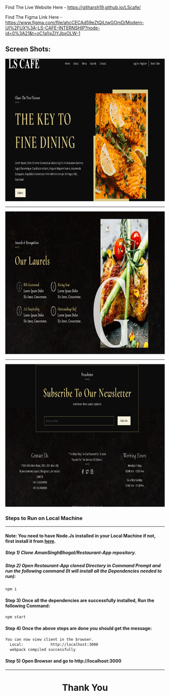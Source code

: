 
Find The Live Website Here - https://githarsh19.github.io/LScafe/

Find The Figma Link Here - https://www.figma.com/file/ahcCECAd59eZtQjLtwGOmD/Modern-UI%2FUX%3A-LS-CAFE-INTERNSHIP?node-id=0%3A21&t=oC1a1ixZIYJbxOLW-1
## Screen Shots:
<div align="center">
  <img src="./public/Images/Capture1.PNG" height="450"  alt="S2">
  
  ***
  
  <img src="./public/Images/Capture5.PNG" height="450"  alt="S1">
  
  ***
  
  <img src="./public/Images/Capture8.PNG" height="450"  alt="S2">
</div>

### Steps to Run on Local Machine

***

#### Note: You need to have Node.Js installed in your Local Machine if not, first install it from <a href="https://nodejs.org/en/">here</a>.
##### Step 1) Clone AmanSinghBhogal/Restaurant-App repository.
##### Step 2) Open Restaurant-App cloned Directory in Command Prompt and run the following command (It will install all the Dependencies needed to run):
```
npm i
```
#### Step 3) Once all the dependencies are successfully installed, Run the following Command:
```
npm start
```
#### Step 4) Once the above steps are done you should get the message:
    You can now view client in the browser.
      Local:            http://localhost:3000 
      webpack compiled successfully
#### Step 5) Open Browser and go to http://localhost:3000

***
<h1 align="center">Thank You</h1>
